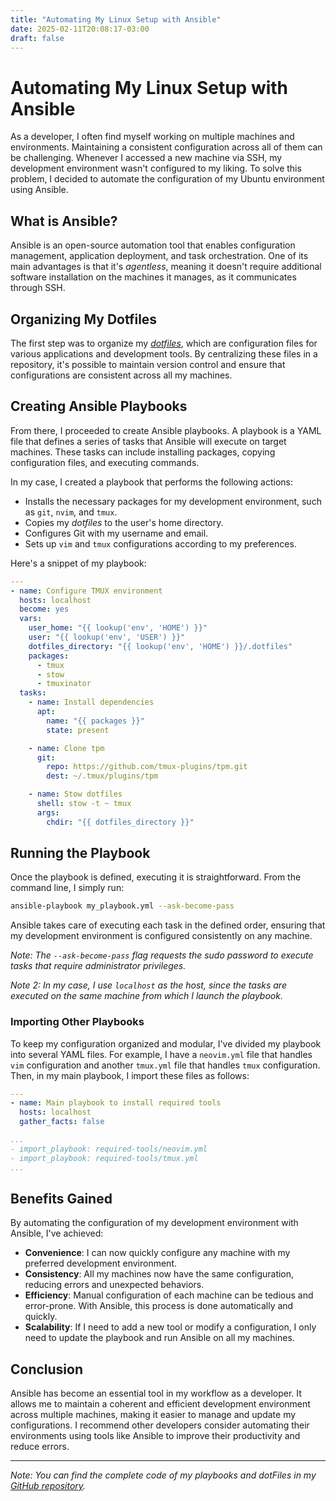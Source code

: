 ```yaml
---
title: "Automating My Linux Setup with Ansible"
date: 2025-02-11T20:08:17-03:00
draft: false
---
```


# Automating My Linux Setup with Ansible

As a developer, I often find myself working on multiple machines and environments. Maintaining a consistent configuration across all of them can be challenging. Whenever I accessed a new machine via SSH, my development environment wasn't configured to my liking. To solve this problem, I decided to automate the configuration of my Ubuntu environment using Ansible.

## What is Ansible?

Ansible is an open-source automation tool that enables configuration management, application deployment, and task orchestration. One of its main advantages is that it's *agentless*, meaning it doesn't require additional software installation on the machines it manages, as it communicates through SSH.

## Organizing My Dotfiles

The first step was to organize my [*dotfiles*](https://github.com/aenrione/dotFiles), which are configuration files for various applications and development tools. By centralizing these files in a repository, it's possible to maintain version control and ensure that configurations are consistent across all my machines.

## Creating Ansible Playbooks

From there, I proceeded to create Ansible playbooks. A playbook is a YAML file that defines a series of tasks that Ansible will execute on target machines. These tasks can include installing packages, copying configuration files, and executing commands.

In my case, I created a playbook that performs the following actions:

- Installs the necessary packages for my development environment, such as `git`, `nvim`, and `tmux`.
- Copies my *dotfiles* to the user's home directory.
- Configures Git with my username and email.
- Sets up `vim` and `tmux` configurations according to my preferences.

Here's a snippet of my playbook:

```yaml
---
- name: Configure TMUX environment
  hosts: localhost
  become: yes
  vars:
    user_home: "{{ lookup('env', 'HOME') }}"
    user: "{{ lookup('env', 'USER') }}"
    dotfiles_directory: "{{ lookup('env', 'HOME') }}/.dotfiles"
    packages:
      - tmux
      - stow
      - tmuxinator
  tasks:
    - name: Install dependencies
      apt:
        name: "{{ packages }}"
        state: present

    - name: Clone tpm
      git:
        repo: https://github.com/tmux-plugins/tpm.git
        dest: ~/.tmux/plugins/tpm

    - name: Stow dotfiles
      shell: stow -t ~ tmux
      args:
        chdir: "{{ dotfiles_directory }}"
```

## Running the Playbook

Once the playbook is defined, executing it is straightforward. From the command line, I simply run:

```bash
ansible-playbook my_playbook.yml --ask-become-pass
```

Ansible takes care of executing each task in the defined order, ensuring that my development environment is configured consistently on any machine.

*Note: The `--ask-become-pass` flag requests the sudo password to execute tasks that require administrator privileges.*

*Note 2: In my case, I use `localhost` as the host, since the tasks are executed on the same machine from which I launch the playbook.*

### Importing Other Playbooks

To keep my configuration organized and modular, I've divided my playbook into several YAML files. For example, I have a `neovim.yml` file that handles `vim` configuration and another `tmux.yml` file that handles `tmux` configuration. Then, in my main playbook, I import these files as follows:

```yaml
---
- name: Main playbook to install required tools
  hosts: localhost
  gather_facts: false

...
- import_playbook: required-tools/neovim.yml
- import_playbook: required-tools/tmux.yml
...
```

## Benefits Gained

By automating the configuration of my development environment with Ansible, I've achieved:

- **Convenience**: I can now quickly configure any machine with my preferred development environment.
- **Consistency**: All my machines now have the same configuration, reducing errors and unexpected behaviors.
- **Efficiency**: Manual configuration of each machine can be tedious and error-prone. With Ansible, this process is done automatically and quickly.
- **Scalability**: If I need to add a new tool or modify a configuration, I only need to update the playbook and run Ansible on all my machines.

## Conclusion

Ansible has become an essential tool in my workflow as a developer. It allows me to maintain a coherent and efficient development environment across multiple machines, making it easier to manage and update my configurations. I recommend other developers consider automating their environments using tools like Ansible to improve their productivity and reduce errors.

---

*Note: You can find the complete code of my playbooks and *dotFiles* in my [GitHub repository](https://github.com/aenrione/dotFiles/tree/main/ansible).*
